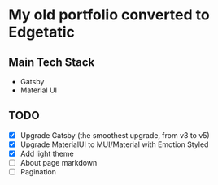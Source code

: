 # My old portfolio converted to Edgetatic

## Main Tech Stack

- Gatsby
- Material UI

## TODO

- [x] Upgrade Gatsby (the smoothest upgrade, from v3 to v5)
- [x] Upgrade MaterialUI to MUI/Material with Emotion Styled
- [x] Add light theme
- [ ] About page markdown
- [ ] Pagination
